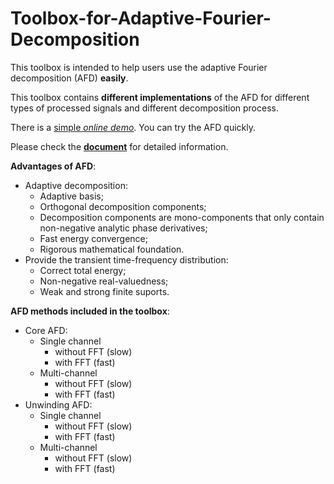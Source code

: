 # Toolbox-for-Adaptive-Fourier-Decomposition

This toolbox is intended to help users use the adaptive Fourier decomposition (AFD) **easily**. 

This toolbox contains **different implementations** of the AFD for different types of processed signals and different decomposition process.

There is a [simple *online demo*](http://zewang.site/AFD). You can try the AFD quickly.

Please check the [**document**](https://toolbox-for-adaptive-fourier-decomposition.readthedocs.io/) for detailed information. 

**Advantages of AFD**:

+ Adaptive decomposition:
  + Adaptive basis;
  + Orthogonal decomposition components;
  + Decomposition components are  mono-components that only contain non-negative analytic phase derivatives;
  + Fast energy convergence;
  + Rigorous mathematical foundation.
+ Provide the transient time-frequency distribution:
  + Correct total energy;
  + Non-negative real-valuedness;
  + Weak and strong finite suports.

**AFD methods included in the toolbox**:

+ Core AFD:
  + Single channel
    + without FFT (slow)
    + with FFT (fast)
  + Multi-channel
    + without FFT (slow)
    + with FFT (fast)
+ Unwinding AFD:
  + Single channel 
    + without FFT (slow)
    + with FFT (fast)
  + Multi-channel
    + without FFT (slow)
    + with FFT (fast)

